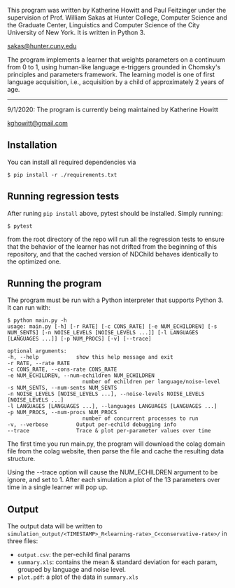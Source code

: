 This program was written by Katherine Howitt and Paul Feitzinger under the supervision of Prof. William Sakas
at Hunter College, Computer Science and the Graduate Center, Linguistics and Computer Science of the City University
of New York. It is written in Python 3.

sakas@hunter.cuny.edu

The program implements a learner that weights parameters on a continuum from 0 to 1, using human-like language e-triggers grounded in Chomsky's principles
and parameters framework. The learning model is one of first language acquisition, i.e., acquisition by a child of approximately 2 years of age.


-----

9/1/2020: The program is currently being maintained by Katherine Howitt

kghowitt@gmail.com

## Installation

You can install all required dependencies via

    $ pip install -r ./requirements.txt

## Running regression tests

After runing `pip install` above, pytest should be installed. Simply running:

    $ pytest

from the root directory of the repo will run all the regression tests to ensure
that the behavior of the learner has not drifted from the beginning of this
repository, and that the cached version of NDChild behaves identically to the
optimized one.

## Running the program
The program must be run with a Python interpreter that supports Python 3. It can run with:

    $ python main.py -h
    usage: main.py [-h] [-r RATE] [-c CONS_RATE] [-e NUM_ECHILDREN] [-s NUM_SENTS] [-n NOISE_LEVELS [NOISE_LEVELS ...]] [-l LANGUAGES [LANGUAGES ...]] [-p NUM_PROCS] [-v] [--trace]

    optional arguments:
    -h, --help            show this help message and exit
    -r RATE, --rate RATE
    -c CONS_RATE, --cons-rate CONS_RATE
    -e NUM_ECHILDREN, --num-echildren NUM_ECHILDREN
                            number of echildren per language/noise-level
    -s NUM_SENTS, --num-sents NUM_SENTS
    -n NOISE_LEVELS [NOISE_LEVELS ...], --noise-levels NOISE_LEVELS [NOISE_LEVELS ...]
    -l LANGUAGES [LANGUAGES ...], --languages LANGUAGES [LANGUAGES ...]
    -p NUM_PROCS, --num-procs NUM_PROCS
                            number of concurrent processes to run
    -v, --verbose         Output per-echild debugging info
    --trace               Trace & plot per-parameter values over time


The first time you run main.py, the program will download the colag domain file
from the colag website, then parse the file and cache the resulting data
structure.

Using the --trace option will cause the NUM_ECHILDREN argument to be ignore,
and set to 1. After each simulation a plot of the 13 parameters over time in a
single learner will pop up.

## Output

The output data will be written to
`simulation_output/<TIMESTAMP>_R<learning-rate>_C<conservative-rate>/` in three
files:

- `output.csv`: the per-echild final params
- `summary.xls`: contains the mean & standard deviation for each param, grouped
  by language and noise level.
- `plot.pdf`: a plot of the data in `summary.xls`
